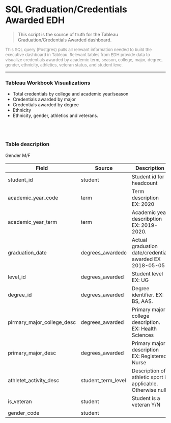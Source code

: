 # SQL Graduation/Credentials Awarded EDH

> This script is the source of truth for the Tableau Graduation/Credentials Awarded dashboard.

<p style="color:#8c8c8c;font-size:small">
This SQL query (Postgres) pulls all relevant information needed to build the executive dashboard in Tableau. Relevant tables from EDH provide data to visualize credentials awarded by academic term, season, college, major, degree, gender, ethnicity, athletics, veteran status, and student leve.
</p>

--- 

### Tableau Workbook Visualizations

- Total credentials by college and academic year/season
- Credentials awarded by major
- Credentials awarded by degree
- Ethnicity
- Ethnicity, gender, athletics and veterans.

<br><br>

### Table description
<table>
<colgroup>
<col style="width: 15%" />
<col style="width: 15% />
<col style="width: 70%" />

</colgroup>
<thead>
<tr class="header">
<th>Field</th>
<th>Source</th>
<th>Description</th>
</tr>
</thead>
<tbody>
<tr class="odd">
<td>student_id </td>
<td>student</td>
<td>Student id for headcount</td>
</tr>
<tr class="even">
<td>academic_year_code</td>
<td>term</td>
<td>Term description EX: 2020</td>
</tr>
<tr class="odd">
<td>academic_year_term</td>
<td>term</td>
<td>Academic year describption EX: 2019-2020.</td>
</tr>
<tr class="even">
<td>graduation_date</td>
<td>degrees_awardedc</td>
<td>Actual graduation date/credential awarded EX 2018-05-05</td>
</tr>
<tr class="odd">
<td>level_id</td>
<td>degrees_awarded</td>
<td>Student level EX: UG</td>
</tr>
<tr class="even">
<td>degree_id</td>
<td>degrees_awarded</td>
<td>Degree identifier. EX: BS, AAS.</td>
</tr>
<tr class="odd">
<td>pirmary_major_college_desc</td>
<td>degrees_awarded</td>
<td>Primary major college description. EX: Health Sciences</td>
</tr>
<tr class="even">
<td>primary_major_desc</td>
<td>degrees_awarded</td>
<td>Primary major description EX: Registered Nurse</td>
</tr>
<tr class="odd">
<td>athletet_activity_desc</td>
<td>student_term_level</td>
<td>Description of athletic sport if applicable. Otherwise null.</td>
</tr>
<tr class="even">
<td>is_veteran</td>
<td>student</td>
<td>Student is a veteran Y/N</td>
</tr>
<tr class="odd">
<td>gender_code</td>
<td>student
</tr>Gender M/F</td>
</tr>
</tr>
</tbody>
</table>